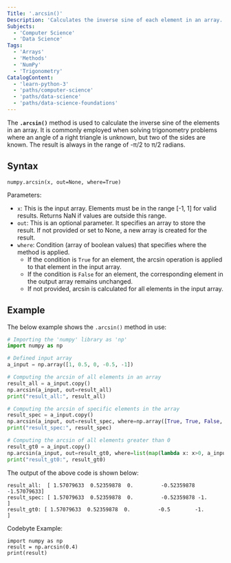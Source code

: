```yaml
---
Title: '.arcsin()'
Description: 'Calculates the inverse sine of each element in an array.'
Subjects: 
  - 'Computer Science'
  - 'Data Science'
Tags: 
  - 'Arrays'
  - 'Methods'
  - 'NumPy'
  - 'Trigonometry'
CatalogContent:
  - 'learn-python-3'
  - 'paths/computer-science'
  - 'paths/data-science'
  - 'paths/data-science-foundations'
---
```


The **`.arcsin()`** method is used to calculate the inverse sine of the elements in an array. It is commonly employed when solving trigonometry problems where an angle of a right triangle is unknown, but two of the sides are known. The result is always in the range of -π/2 to π/2 radians.

## Syntax

```pseudo
numpy.arcsin(x, out=None, where=True)
```

Parameters:

- `x`: This is the input array. Elements must be in the range [-1, 1] for valid results. Returns NaN if values are outside this range.
- `out`: This is an optional parameter. It specifies an array to store the result. If not provided or set to None, a new array is created for the result.
- `where`: Condition (array of boolean values) that specifies where the method is applied.
  - If the condition is `True` for an element, the arcsin operation is applied to that element in the input array.
  - If the condition is `False` for an element, the corresponding element in the output array remains unchanged.
  - If not provided, arcsin is calculated for all elements in the input array.

## Example

The below example shows the `.arcsin()` method in use:

```py
# Importing the 'numpy' library as 'np'
import numpy as np

# Defined input array
a_input = np.array([1, 0.5, 0, -0.5, -1])

# Computing the arcsin of all elements in an array
result_all = a_input.copy()
np.arcsin(a_input, out=result_all)
print("result_all:", result_all)

# Computing the arcsin of specific elements in the array
result_spec = a_input.copy()
np.arcsin(a_input, out=result_spec, where=np.array([True, True, False, True, False]), dtype=float)
print("result_spec:", result_spec)

# Computing the arcsin of all elements greater than 0
result_gt0 = a_input.copy()
np.arcsin(a_input, out=result_gt0, where=list(map(lambda x: x>0, a_input)), dtype=float)
print("result_gt0:", result_gt0)

```

The output of the above code is shown below:

```shell
result_all:  [ 1.57079633  0.52359878  0.         -0.52359878 -1.57079633]
result_spec: [ 1.57079633  0.52359878  0.         -0.52359878 -1.        ]
result_gt0: [ 1.57079633  0.52359878  0.         -0.5        -1.        ]
```

Codebyte Example:

```codebyte/python
import numpy as np
result = np.arcsin(0.4)
print(result)
```

